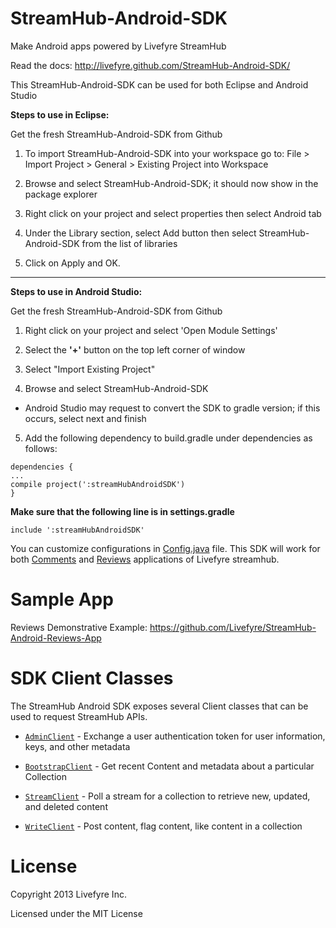 
StreamHub-Android-SDK
=====================

Make Android apps powered by Livefyre StreamHub

Read the docs: http://livefyre.github.com/StreamHub-Android-SDK/

This StreamHub-Android-SDK can be used for both Eclipse and Android Studio

**Steps to use in Eclipse:**

Get the fresh StreamHub-Android-SDK from Github

1.	To import StreamHub-Android-SDK into your workspace go to: File > Import Project > General > Existing Project into Workspace 
2. 	Browse and select StreamHub-Android-SDK; it should now show in the package explorer

3.	Right click on your project and select properties then select Android tab

4.	Under the Library section, select Add button then select StreamHub-Android-SDK from the list of libraries

5.  Click on Apply and OK.

____________

**Steps to use in Android Studio:**

Get the fresh StreamHub-Android-SDK from Github

1.	Right click on your project and select 'Open Module Settings'

2.	Select the **'+'** button on the top left corner of window

3.	Select "Import Existing Project"

4.  Browse and select StreamHub-Android-SDK
 * Android Studio may request to convert the SDK to gradle version; if this occurs, select next and finish

5.  Add the following dependency to build.gradle under dependencies as follows:

```
dependencies {
...
compile project(':streamHubAndroidSDK')
}

```
**Make sure that the following line is in settings.gradle**

```
include ':streamHubAndroidSDK'
```

You can customize configurations in [Config.java](https://github.com/Livefyre/StreamHub-Android-SDK/blob/master/src/livefyre/streamhub/Config.java) file. This SDK will work for both [Comments](https://github.com/Livefyre/StreamHub-Android-SDK/tree/master/examples/commentstream) and [Reviews](https://github.com/Livefyre/StreamHub-Android-Reviews-App) applications of Livefyre streamhub.


# Sample App

Reviews Demonstrative Example: https://github.com/Livefyre/StreamHub-Android-Reviews-App

# SDK Client Classes

The StreamHub Android SDK exposes several Client classes that can be used to request StreamHub APIs.

* [`AdminClient`](http://livefyre.github.com/StreamHub-Android-SDK/com/livefyre/streamhub_android_sdk/AdminClient.html) - Exchange a user authentication token for user information, keys, and other metadata

* [`BootstrapClient`](http://livefyre.github.com/StreamHub-Android-SDK/com/livefyre/streamhub_android_sdk/BootstrapClient.html) - Get recent Content and metadata about a particular Collection

* [`StreamClient`](http://livefyre.github.io/StreamHub-Android-SDK/com/livefyre/streamhub_android_sdk/StreamClient.html) - Poll a stream for a collection to retrieve new, updated, and deleted content

* [`WriteClient`](http://livefyre.github.io/StreamHub-Android-SDK/com/livefyre/streamhub_android_sdk/WriteClient.html) - Post content, flag content, like content in a collection

# License

Copyright 2013 Livefyre Inc.

Licensed under the MIT License
